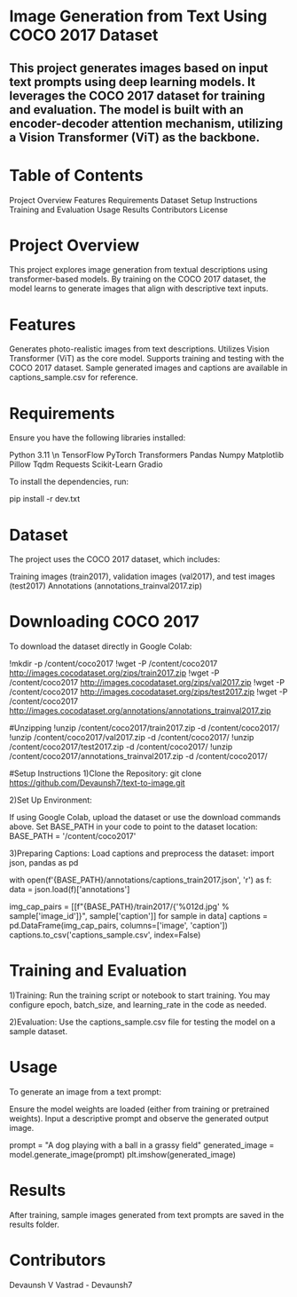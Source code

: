 # Image Generation from Text Using COCO 2017 Dataset
## This project generates images based on input text prompts using deep learning models. It leverages the COCO 2017 dataset for training and evaluation. The model is built with an encoder-decoder attention mechanism, utilizing a Vision Transformer (ViT) as the backbone.

# Table of Contents
Project Overview
Features
Requirements
Dataset
Setup Instructions
Training and Evaluation
Usage
Results
Contributors
License


# Project Overview
This project explores image generation from textual descriptions using transformer-based models. By training on the COCO 2017 dataset, the model learns to generate images that align with descriptive text inputs.

# Features
Generates photo-realistic images from text descriptions.
Utilizes Vision Transformer (ViT) as the core model.
Supports training and testing with the COCO 2017 dataset.
Sample generated images and captions are available in captions_sample.csv for reference.



# Requirements
Ensure you have the following libraries installed:

Python 3.11 \n
TensorFlow
PyTorch
Transformers
Pandas
Numpy
Matplotlib
Pillow
Tqdm
Requests
Scikit-Learn
Gradio

To install the dependencies, run:

pip install -r dev.txt

# Dataset
The project uses the COCO 2017 dataset, which includes:

Training images (train2017), validation images (val2017), and test images (test2017)
Annotations (annotations_trainval2017.zip)

# Downloading COCO 2017
To download the dataset directly in Google Colab:

!mkdir -p /content/coco2017
!wget -P /content/coco2017 http://images.cocodataset.org/zips/train2017.zip
!wget -P /content/coco2017 http://images.cocodataset.org/zips/val2017.zip
!wget -P /content/coco2017 http://images.cocodataset.org/zips/test2017.zip
!wget -P /content/coco2017 http://images.cocodataset.org/annotations/annotations_trainval2017.zip

#Unzipping
!unzip /content/coco2017/train2017.zip -d /content/coco2017/
!unzip /content/coco2017/val2017.zip -d /content/coco2017/
!unzip /content/coco2017/test2017.zip -d /content/coco2017/
!unzip /content/coco2017/annotations_trainval2017.zip -d /content/coco2017/

#Setup Instructions
1)Clone the Repository: git clone https://github.com/Devaunsh7/text-to-image.git

2)Set Up Environment:

If using Google Colab, upload the dataset or use the download commands above.
Set BASE_PATH in your code to point to the dataset location: BASE_PATH = '/content/coco2017'

3)Preparing Captions: Load captions and preprocess the dataset:
import json, pandas as pd

with open(f'{BASE_PATH}/annotations/captions_train2017.json', 'r') as f:
    data = json.load(f)['annotations']

img_cap_pairs = [[f"{BASE_PATH}/train2017/{'%012d.jpg' % sample['image_id']}", sample['caption']] for sample in data]
captions = pd.DataFrame(img_cap_pairs, columns=['image', 'caption'])
captions.to_csv('captions_sample.csv', index=False)

# Training and Evaluation
1)Training: Run the training script or notebook to start training. You may configure epoch, batch_size, and learning_rate in the code as needed.

2)Evaluation: Use the captions_sample.csv file for testing the model on a sample dataset.



# Usage
To generate an image from a text prompt:

Ensure the model weights are loaded (either from training or pretrained weights).
Input a descriptive prompt and observe the generated output image.

prompt = "A dog playing with a ball in a grassy field"
generated_image = model.generate_image(prompt)
plt.imshow(generated_image)


# Results
After training, sample images generated from text prompts are saved in the results folder.

# Contributors
Devaunsh V Vastrad - Devaunsh7







